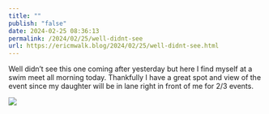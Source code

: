 ```yaml
---
title: ""
publish: "false"
date: 2024-02-25 08:36:13
permalink: /2024/02/25/well-didnt-see
url: https://ericmwalk.blog/2024/02/25/well-didnt-see.html
---
```


Well didn’t see this one coming after yesterday but here I find myself at a swim meet all morning today. Thankfully I have a great spot and view of the event since my daughter will be in lane right in front of me for 2/3 events.

![](https://ericmwalk.blog/uploads/2024/img-8008.jpeg)